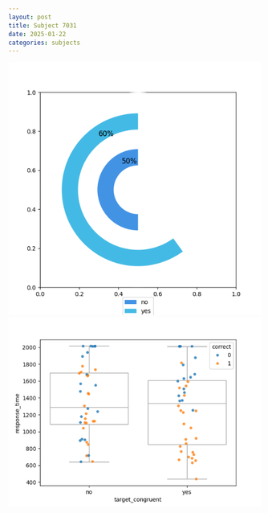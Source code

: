 ```yaml
---
layout: post
title: Subject 7031
date: 2025-01-22
categories: subjects
---
```


![](data/7031/run-35/7031_accuracy_target_congruence.png)
![](data/7031/run-35/7031_rt_congruence.png)

